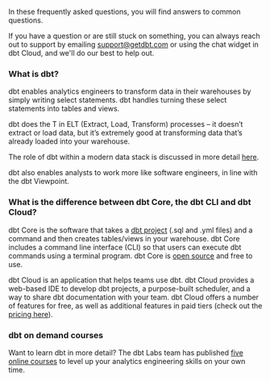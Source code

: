 In these frequently asked questions, you will find answers to common questions. 

If you have a question or are still stuck on something, you can always reach out to support by emailing [support@getdbt.com](mailto:support@getdbt.com) or using the chat widget in dbt Cloud, and we'll do our best to help out.

### What is dbt?
dbt enables analytics engineers to transform data in their warehouses by simply writing select statements. dbt handles turning these select statements into tables and views.

dbt does the T in ELT (Extract, Load, Transform) processes – it doesn’t extract or load data, but it’s extremely good at transforming data that’s already loaded into your warehouse.

The role of dbt within a modern data stack is discussed in more detail [here](https://blog.fishtownanalytics.com/what-exactly-is-dbt-47ba57309068).

dbt also enables analysts to work more like software engineers, in line with the dbt Viewpoint.

### What is the difference between dbt Core, the dbt CLI and dbt Cloud?

dbt Core is the software that takes a [dbt project](https://docs.getdbt.com/docs/building-a-dbt-project/projects) (.sql and .yml files) and a command and then creates tables/views in your warehouse. dbt Core includes a command line interface (CLI) so that users can execute dbt commands using a terminal program. dbt Core is [open source](https://github.com/dbt-labs/dbt) and free to use.

dbt Cloud is an application that helps teams use dbt. dbt Cloud provides a web-based IDE to develop dbt projects, a purpose-built scheduler, and a way to share dbt documentation with your team. dbt Cloud offers a number of features for free, as well as additional features in paid tiers (check out the [pricing here](https://www.getdbt.com/pricing/)).

### dbt on demand courses
Want to learn dbt in more detail? The dbt Labs team has published [five online courses](https://courses.getdbt.com/collections) to level up your analytics engineering skills on your own time. 
